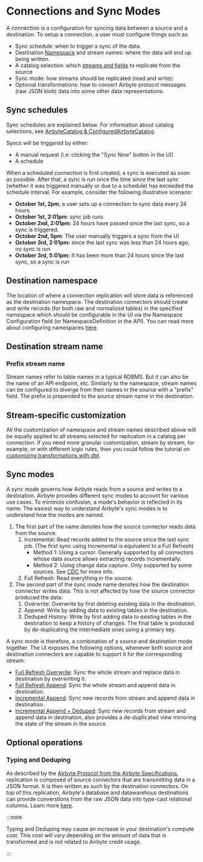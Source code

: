# Connections and Sync Modes

A connection is a configuration for syncing data between a source and a destination. To setup a connection, a user must configure things such as:

- Sync schedule: when to trigger a sync of the data.
- Destination [Namespace](../namespaces.md) and stream names: where the data will end up being written.
- A catalog selection: which [streams and fields](../../../understanding-airbyte/airbyte-protocol.md#catalog) to replicate from the source
- Sync mode: how streams should be replicated \(read and write\):
- Optional transformations: how to convert Airbyte protocol messages \(raw JSON blob\) data into some other data representations.

## Sync schedules

Sync schedules are explained below. For information about catalog selections, see [AirbyteCatalog & ConfiguredAirbyteCatalog](../../../understanding-airbyte/airbyte-protocol.md#catalog).

Syncs will be triggered by either:

- A manual request \(i.e: clicking the "Sync Now" button in the UI\)
- A schedule

When a scheduled connection is first created, a sync is executed as soon as possible. After that, a sync is run once the time since the last sync \(whether it was triggered manually or due to a schedule\) has exceeded the schedule interval. For example, consider the following illustrative scenario:

- **October 1st, 2pm**, a user sets up a connection to sync data every 24 hours.
- **October 1st, 2:01pm**: sync job runs
- **October 2nd, 2:01pm:** 24 hours have passed since the last sync, so a sync is triggered.
- **October 2nd, 5pm**: The user manually triggers a sync from the UI
- **October 3rd, 2:01pm:** since the last sync was less than 24 hours ago, no sync is run
- **October 3rd, 5:01pm:** It has been more than 24 hours since the last sync, so a sync is run

## Destination namespace

The location of where a connection replication will store data is referenced as the destination namespace. The destination connectors should create and write records \(for both raw and normalized tables\) in the specified namespace which should be configurable in the UI via the Namespace Configuration field \(or NamespaceDefinition in the API\). You can read more about configuring namespaces [here](../namespaces.md).

## Destination stream name

### Prefix stream name

Stream names refer to table names in a typical RDBMS. But it can also be the name of an API endpoint, etc. Similarly to the namespace, stream names can be configured to diverge from their names in the source with a "prefix" field. The prefix is prepended to the source stream name in the destination.

## Stream-specific customization

All the customization of namespace and stream names described above will be equally applied to all streams selected for replication in a catalog per connection. If you need more granular customization, stream by stream, for example, or with different logic rules, then you could follow the tutorial on [customizing transformations with dbt](../../../operator-guides/transformation-and-normalization/transformations-with-dbt.md).

## Sync modes

A sync mode governs how Airbyte reads from a source and writes to a destination. Airbyte provides different sync modes to account for various use cases. To minimize confusion, a mode's behavior is reflected in its name. The easiest way to understand Airbyte's sync modes is to understand how the modes are named.

1. The first part of the name denotes how the source connector reads data from the source:
   1. Incremental: Read records added to the source since the last sync job. \(The first sync using Incremental is equivalent to a Full Refresh\)
      - Method 1: Using a cursor. Generally supported by all connectors whose data source allows extracting records incrementally.
      - Method 2: Using change data capture. Only supported by some sources. See [CDC](../../../understanding-airbyte/cdc.md) for more info.
   2. Full Refresh: Read everything in the source.
2. The second part of the sync mode name denotes how the destination connector writes data. This is not affected by how the source connector produced the data:
   1. Overwrite: Overwrite by first deleting existing data in the destination.
   2. Append: Write by adding data to existing tables in the destination.
   3. Deduped History: Write by first adding data to existing tables in the destination to keep a history of changes. The final table is produced by de-duplicating the intermediate ones using a primary key.

A sync mode is therefore, a combination of a source and destination mode together. The UI exposes the following options, whenever both source and destination connectors are capable to support it for the corresponding stream:

- [Full Refresh Overwrite](./full-refresh-overwrite.md): Sync the whole stream and replace data in destination by overwriting it.
- [Full Refresh Append](./full-refresh-append.md): Sync the whole stream and append data in destination.
- [Incremental Append](./incremental-append.md): Sync new records from stream and append data in destination.
- [Incremental Append + Deduped](./incremental-append-deduped.md): Sync new records from stream and append data in destination, also provides a de-duplicated view mirroring the state of the stream in the source.

## Optional operations

### Typing and Deduping

As described by the [Airbyte Protocol from the Airbyte Specifications](../../../understanding-airbyte/airbyte-protocol.md), replication is composed of source connectors that are transmitting data in a JSON format. It is then written as such by the destination connectors. On top of this replication, Airbyte's database and datawarehous destinations can provide converstions from the raw JSON data into type-cast relational columns. Learn more [here](/understanding-airbyte/typing-deduping).

:::note

Typing and Deduping may cause an increase in your destination's compute cost. This cost will vary depending on the amount of data that is transformed and is not related to Airbyte credit usage.

:::
